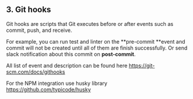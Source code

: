 ## 3. Git hooks

Git hooks are scripts that Git executes before or after events such as commit, push, and receive.

For example, you can run test and linter on the **pre-commit **event and commit will not be created until all of them are finish successfully. Or send slack notification about this commit on **post-commit**.



All list of event and description can be found here https://git-scm.com/docs/githooks



For the NPM integration use husky library https://github.com/typicode/husky